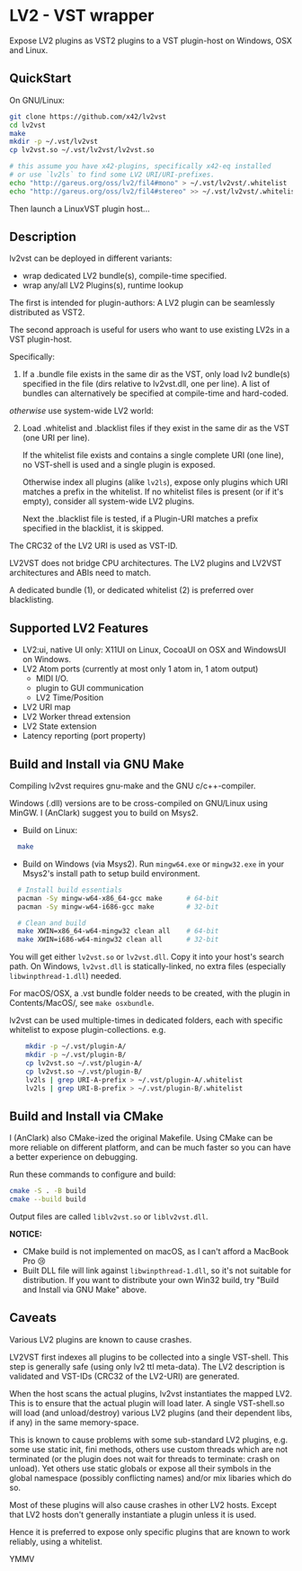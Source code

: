 LV2 - VST wrapper
=================

Expose LV2 plugins as VST2 plugins to a VST plugin-host on Windows, OSX and Linux.


QuickStart
----------

On GNU/Linux:
```bash
git clone https://github.com/x42/lv2vst
cd lv2vst
make
mkdir -p ~/.vst/lv2vst
cp lv2vst.so ~/.vst/lv2vst/lv2vst.so

# this assume you have x42-plugins, specifically x42-eq installed
# or use `lv2ls` to find some LV2 URI/URI-prefixes.
echo "http://gareus.org/oss/lv2/fil4#mono" > ~/.vst/lv2vst/.whitelist
echo "http://gareus.org/oss/lv2/fil4#stereo" >> ~/.vst/lv2vst/.whitelist
```

Then launch a LinuxVST plugin host...


Description
-----------

lv2vst can be deployed in different variants:

*  wrap dedicated LV2 bundle(s), compile-time specified.
*  wrap any/all LV2 Plugins(s), runtime lookup

The first is intended for plugin-authors: A LV2 plugin can be
seamlessly distributed as VST2.

The second approach is useful for users who want to use
existing LV2s in a VST plugin-host.

Specifically:

1. If a .bundle file exists in the same dir as the VST,
   only load lv2 bundle(s) specified in the file
   (dirs relative to lv2vst.dll, one per line).
   A list of bundles can alternatively be specified at compile-time and
   hard-coded.

*otherwise* use system-wide LV2 world:

2. Load .whitelist and .blacklist files if they exist
   in the same dir as the VST (one URI per line).

   If the whitelist file exists and contains a single complete URI
   (one line), no VST-shell is used and a single plugin is exposed.

   Otherwise index all plugins (alike `lv2ls`), expose only plugins
   which URI matches a prefix in the whitelist.
   If no whitelist files is present (or if it's empty), consider all
   system-wide LV2 plugins.

   Next the .blacklist file is tested, if a Plugin-URI matches a prefix
   specified in the blacklist, it is skipped.

The CRC32 of the LV2 URI is used as VST-ID.

LV2VST does not bridge CPU architectures. The LV2 plugins and LV2VST
architectures and ABIs need to match.

A dedicated bundle (1), or dedicated whitelist (2) is preferred over
blacklisting.

Supported LV2 Features
----------------------

* LV2:ui, native UI only: X11UI on Linux, CocoaUI on OSX and WindowsUI on Windows.
* LV2 Atom ports (currently at most only 1 atom in, 1 atom output)
    * MIDI I/O.
    * plugin to GUI communication
    * LV2 Time/Position
* LV2 URI map
* LV2 Worker thread extension
* LV2 State extension
* Latency reporting (port property)


Build and Install via GNU Make
-----------------

Compiling lv2vst requires gnu-make and the GNU c/c++-compiler. 

Windows (.dll) versions are to be cross-compiled on GNU/Linux using MinGW. I (AnClark) suggest you to build on Msys2. 

- Build on Linux:

```bash
  make
```

- Build on Windows (via Msys2). Run `mingw64.exe` or `mingw32.exe` in your Msys2's install path to setup build environment.

```bash
  # Install build essentials
  pacman -Sy mingw-w64-x86_64-gcc make      # 64-bit
  pacman -Sy mingw-w64-i686-gcc make        # 32-bit

  # Clean and build
  make XWIN=x86_64-w64-mingw32 clean all    # 64-bit
  make XWIN=i686-w64-mingw32 clean all      # 32-bit
```

You will get either `lv2vst.so` or `lv2vst.dll`. Copy it into your host's search path. On Windows, `lv2vst.dll` is statically-linked, no extra files (especially `libwinpthread-1.dll`) needed.

For macOS/OSX, a .vst bundle folder needs to be created, with the plugin in
Contents/MacOS/, see `make osxbundle`.

lv2vst can be used multiple-times in dedicated folders, each with specific
whitelist to expose plugin-collections. e.g.

```bash
	mkdir -p ~/.vst/plugin-A/
	mkdir -p ~/.vst/plugin-B/
	cp lv2vst.so ~/.vst/plugin-A/
	cp lv2vst.so ~/.vst/plugin-B/
	lv2ls | grep URI-A-prefix > ~/.vst/plugin-A/.whitelist
	lv2ls | grep URI-B-prefix > ~/.vst/plugin-B/.whitelist
```

## Build and Install via CMake

I (AnClark) also CMake-ized the original Makefile. Using CMake can be more reliable on different platform, and can be much faster so you can have a better experience on debugging.

Run these commands to configure and build:

```bash
cmake -S . -B build
cmake --build build
```

Output files are called `liblv2vst.so` or `liblv2vst.dll`.

**NOTICE:**

- CMake build is not implemented on macOS, as I can't afford a MacBook Pro :cry:
- Built DLL file will link against `libwinpthread-1.dll`, so it's not suitable for distribution. If you want to distribute your own Win32 build, try "Build and Install via GNU Make" above.

Caveats
-------

Various LV2 plugins are known to cause crashes.

LV2VST first indexes all plugins to be collected into a single VST-shell.
This step is generally safe (using only lv2 ttl meta-data). The LV2 description
is validated and VST-IDs (CRC32 of the LV2-URI) are generated.

When the host scans the actual plugins, lv2vst instantiates the mapped LV2.
This is to ensure that the actual plugin will load later.
A single VST-shell.so will load (and unload/destroy) various LV2 plugins
(and their dependent libs, if any) in the same memory-space.

This is known to cause problems with some sub-standard LV2 plugins, e.g.
some use static init, fini methods, others use custom threads which are not
terminated (or the plugin does not wait for threads to terminate: crash on unload).
Yet others use static globals or expose all their symbols in the global namespace
(possibly conflicting names) and/or mix libaries which do so.

Most of these plugins will also cause crashes in other LV2 hosts. Except that LV2
hosts don't generally instantiate a plugin unless it is used.

Hence it is preferred to expose only specific plugins that are known to work
reliably, using a whitelist.

YMMV

